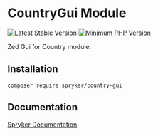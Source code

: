 # CountryGui Module
[![Latest Stable Version](https://poser.pugx.org/spryker/country-gui/v/stable.svg)](https://packagist.org/packages/spryker/country-gui)
[![Minimum PHP Version](https://img.shields.io/badge/php-%3E%3D%208.3-8892BF.svg)](https://php.net/)

Zed Gui for Country module.

## Installation

```
composer require spryker/country-gui
```

## Documentation

[Spryker Documentation](https://docs.spryker.com)

